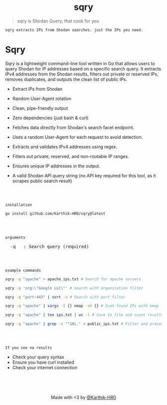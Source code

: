 <h1 align="center">sqry</h1>

> sqry is Shodan Query, that cook for you

`sqry extracts IPs from Shodan searches. just the IPs you need.`
# Sqry

Sqry is a lightweight command-line tool written in Go that allows users to query Shodan for IP addresses based on a specific search query. It extracts IPv4 addresses from the Shodan results, filters out private or reserved IPs, removes duplicates, and outputs the clean list of public IPs.

- Extract IPs from Shodan
- Random User-Agent rotation
- Clean, pipe-friendly output
- Zero dependencies (just bash & curl)

- Fetches data directly from Shodan's search facet endpoint.
- Uses a random User-Agent for each request to avoid detection.
- Extracts and validates IPv4 addresses using regex.
- Filters out private, reserved, and non-routable IP ranges.
- Ensures unique IP addresses in the output.
- A valid Shodan API query string (no API key required for this tool, as it scrapes public search result)

<br>
<br>

`installation`
> 
```bash
go install github.com/Karthik-HR0/sqry@latest
```

<br>
<br>

`arguments`
<pre>
  -q   : Search query (required)
</pre>

<br>
<br>

`example commands`
```bash
sqry -q "apache" > apache_ips.txt # Search for apache servers
```
```bash
sqry -q 'org:\"Google LLC\"' # Search with organization filter
```
```bash
sqry -q "port:443" | sort -u # Search with port filter
```
```bash
sqry -q "apache" | xargs -I {} nmap -sV {} # Scan found IPs with nmap
```
```bash
sqry -q "apache" | tee ips.txt | wc -l # Save to file and count results
```
```bash
sqry -q "apache" | grep -v "^10\." > public_ips.txt # Filter and process results
```

<br>
<br>

`If you see no results`
- Check your query syntax
- Ensure you have curl installed
- Check your internet connection


<br>
<br>
<br>
<p align="center">
Made with <3 by <a href="https://github.com/KARTHIK-HR0" >@Karthik-HR0</a>
<br>
</p>
